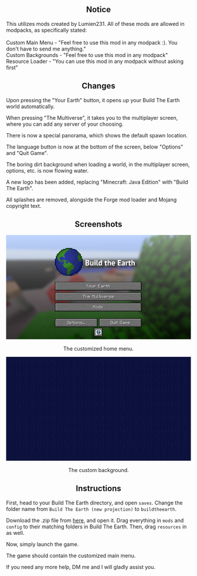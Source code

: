 <h2 align="center">Notice</h2>
This utilizes mods created by Lumien231. All of these mods are allowed in modpacks, as specifically stated:
</br></br>
Custom Main Menu - "Feel free to use this mod in any modpack :). You don't have to send me anything."</br>
Custom Backgrounds - "Feel free to use this mod in any modpack"</br>
Resource Loader - "You can use this mod in any modpack without asking first"

<h2 align="center">Changes</h2>
<p>Upon pressing the "Your Earth" button, it opens up your Build The Earth world automatically.</p>
<p>When pressing "The Multiverse", it takes you to the multiplayer screen, where you can add any server of your choosing.</p>
<p>There is now a special panorama, which shows the default spawn location.</p>
<p>The language button is now at the bottom of the screen, below "Options" and "Quit Game".</p>
<p>The boring dirt background when loading a world, in the multiplayer screen, options, etc. is now flowing water.</p>
<p>A new logo has been added, replacing "Minecraft: Java Edition" with "Build The Earth".</p>
<p>All splashes are removed, alongside the Forge mod loader and Mojang copyright text.</p>

<h2 align="center">Screenshots</h2>

<p align="center"><img src="https://github.com/jbmagination/bte/blob/master/2020-05-31_22.09.30.png?raw=true"></p>
<p align="center">The customized home menu.</p>

<p> </p><p> </p>

<p align="center"><img src="https://github.com/jbmagination/bte/blob/master/2020-05-31_21.27.34_5.png?raw=true"></p>
<p align="center">The custom background.</p>

<h2 align="center">Instructions</h2>
<p>First, head to your Build The Earth directory, and open <code>saves</code>. Change the folder name from <code>Build The Earth (new projection)</code> to <code>buildtheearth</code>.</p>
<p>Download the .zip file from <a href="https://github.com/jbmagination/bte/releases/download/btemainmenu/btemainmenu.zip">here</a>, and open it. Drag everything in <code>mods</code> and <code>config</code> to their matching folders in Build The Earth. Then, drag <code>resources</code> in as well.</p>
<p>Now, simply launch the game.</p>
<p>The game should contain the customized main menu.</p>
<p>If you need any more help, DM me and I will gladly assist you.</p>
